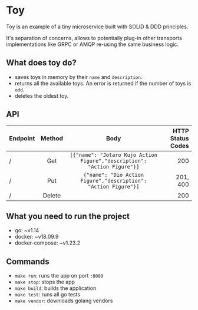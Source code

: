 # Toy

Toy is an example of a tiny microservice built with SOLID & DDD principles.

It's separation of concerns, allows to potentially plug-in other transports implementations like GRPC or AMQP re-using the same business logic.

## What does toy do?

- saves toys in memory by their `name` and `description`.
- returns all the available toys. An error is returned if the number of toys is `odd`.
- deletes the oldest toy.

## API

| Endpoint    | Method | Body                                                                     | HTTP Status Codes |
|-------------|:------:|:------------------------------------------------------------------------:|------------------:|
| /           | Get    | `[{"name": "Jotaro Kujo Action Figure","description": "Action Figure"}]` | 200               |
| /           | Put    | `{"name": "Dio Action Figure","description": "Action Figure"}]`          | 201, 400          |
| /           | Delete |                                                                          | 200               |

## What you need to run the project

- go: ~v1.14
- docker: ~v18.09.9
- docker-compose: ~v1.23.2

## Commands

- `make run`: runs the app on port `:8080`
- `make stop`: stops the app
- `make build`: builds the application
- `make test`: runs all go tests
- `make vendor`: downloads golang vendors